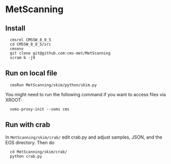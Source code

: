 # MetScanning
## Install
```
  cmsrel CMSSW_8_0_5
  cd CMSSW_8_0_5/src
  cmsenv
  git clone git@github.com:cms-met/MetScanning
  scram b -j9
  ```
## Run on local file
```
  cmsRun MetScanning/skim/python/skim.py
```
You might need to run the following command if you want to access files via XROOT:
```
  voms-proxy-init --voms cms
```

## Run with crab
In ``MetScanning/skim/crab/`` edit crab.py and adjust samples, JSON, and the EOS directory. 
Then do
```
  cd MetScanning/skim/crab/
  python crab.py
```
